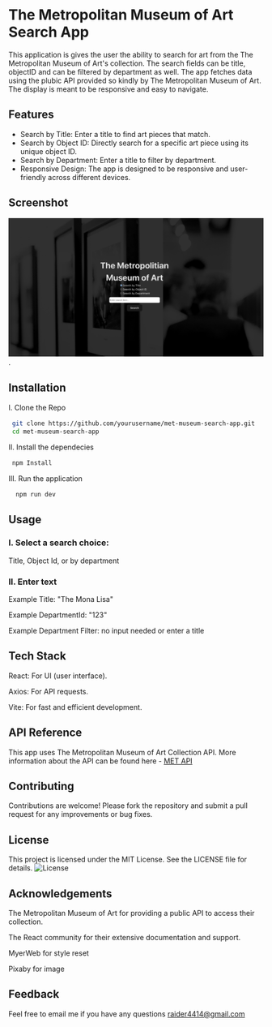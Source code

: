 
# The Metropolitan Museum of Art Search App

This application is gives the user the ability to search for art from the The Metropolitan Museum of Art's collection. The search fields can be title, objectID and can be filtered by department as well. The app fetches data using the plubic API provided so kindly by The Metropolitan Museum of Art. The display is meant to be responsive and easy to navigate. 




## Features

- Search by Title: Enter a title to find art pieces that match.
- Search by Object ID: Directly search for a specific art piece using its unique object ID.
- Search by Department: Enter a title to filter by department. 
- Responsive Design: The app is designed to be responsive and user-friendly across different devices.

## Screenshot
![my screenshot](./public/assets/Screenshot.png).

## Installation

I. Clone the Repo 

```bash
 git clone https://github.com/yourusername/met-museum-search-app.git
 cd met-museum-search-app
```

II. Install the dependecies

```bash
 npm Install 
```


III. Run the application 

```bash
  npm run dev
```
    

## Usage

### I. Select a search choice: 

Title, Object Id, or by department

### II. Enter text

Example Title: "The Mona Lisa"

Example DepartmentId: "123"

Example Department Filter: no input needed or enter a title



## Tech Stack

React: For UI (user interface).

Axios: For API requests.

Vite: For fast and efficient development.

## API Reference

This app uses The Metropolitan Museum of Art Collection API. More information about the API can be found here - [MET API](https://metmuseum.github.io)


## Contributing

Contributions are welcome! Please fork the repository and submit a pull request for any improvements or bug fixes.


## License

This project is licensed under the MIT License. See the LICENSE file for details.
![License](https://img.shields.io/badge/license-MIT-blue.svg)



## Acknowledgements



The Metropolitan Museum of Art for providing a public API to access their collection.

The React community for their extensive documentation and support.

MyerWeb for style reset

Pixaby for image

## Feedback

Feel free to email me if you have any questions raider4414@gmail.com

